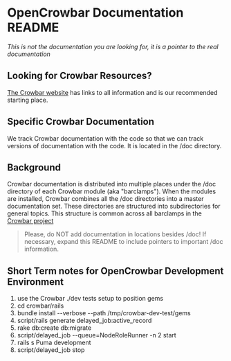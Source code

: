 # OpenCrowbar Documentation README

_This is not the documentation you are looking for, it is a pointer to the real documentation_

## Looking for Crowbar Resources?

[The Crowbar website](http://crowbar.github.io) has links to all information and is our recommended starting place.

## Specific Crowbar Documentation 

We track Crowbar documentation with the code so that we can track versions of documentation with the code.  It is located in the /doc directory.

## Background
Crowbar documentation is distributed into multiple places under the /doc directory of each Crowbar module (aka "barclamps").  When the modules are installed, Crowbar combines all the /doc directories into a master documentation set.  These directories are structured into subdirectories for general topics.  This structure is common across all barclamps in the [Crowbar project](https://github.com/crowbar/)

> Please, do NOT add documentation in locations besides /doc!  If necessary, expand this README to include pointers to important /doc information.

## Short Term notes for OpenCrowbar Development Environment

1. use the Crowbar ./dev tests setup to position gems
1. cd crowbar/rails
1. bundle install --verbose --path /tmp/crowbar-dev-test/gems
1. script/rails generate delayed_job:active_record
1. rake db:create db:migrate
1. script/delayed_job --queue=NodeRoleRunner -n 2 start
1. rails s Puma development
1. script/delayed_job stop
